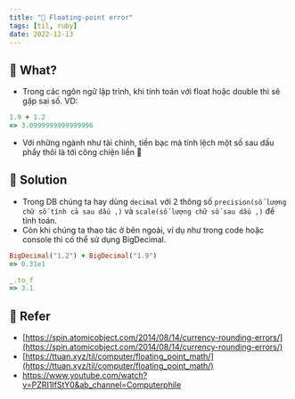 ```yaml
---
title: "🌱 Floating-point error"
tags: [til, ruby]
date: 2022-12-13
---
```


## 🌿 What?

-   Trong các ngôn ngữ lập trình, khi tính toán với float hoặc double thì sẽ gặp sai số. VD:

```rb
1.9 + 1.2
=> 3.0999999999999996
```

- Với những ngành như tài chính, tiền bạc mà tính lệch một số sau dấu phẩy thôi là tới công chiện liền 🥵

## 🌿 Solution

- Trong DB chúng ta hay dùng `decimal` với 2 thông số `precision(số lượng chữ số tính cả sau dấu ,)` và `scale(số lượng chữ số sau dấu ,)` để tính toán.
- Còn khi chúng ta thao tác ở bên ngoài, ví dụ như trong code hoặc console thì có thể sử dụng BigDecimal.

```rb
BigDecimal("1.2") + BigDecimal("1.9")
=> 0.31e1

_.to_f
=> 3.1
```


## 🌿 Refer 

-   [https://spin.atomicobject.com/2014/08/14/currency-rounding-errors/](https://spin.atomicobject.com/2014/08/14/currency-rounding-errors/)
-   [https://ttuan.xyz/til/computer/floating_point_math/](https://ttuan.xyz/til/computer/floating_point_math/)
-   https://www.youtube.com/watch?v=PZRI1IfStY0&ab_channel=Computerphile